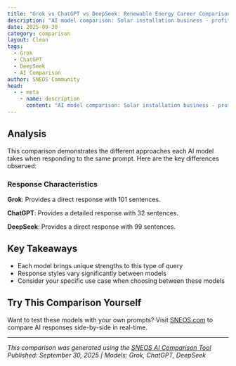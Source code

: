 ```yaml
---
title: "Grok vs ChatGPT vs DeepSeek: Renewable Energy Career Comparison 2025"
description: "AI model comparison: Solar installation business - profit from clean energy transition..."
date: 2025-09-30
category: comparison
layout: Clean
tags:
  - Grok
  - ChatGPT
  - DeepSeek
  - AI Comparison
author: SNEOS Community
head:
  - - meta
    - name: description
      content: "AI model comparison: Solar installation business - profit from clean energy transition..."
---
```


<ChatComparison
  title="Grok vs ChatGPT vs DeepSeek: Renewable Energy Career Comparison 2025"
  prompt="Solar installation business - profit from clean energy transition"
  :responses='{
    "Grok": "Starting a solar installation business can be a lucrative opportunity due to the global shift toward clean energy and the increasing demand for renewable energy solutions. Governments, businesses, and homeowners are increasingly adopting solar power to reduce carbon footprints, lower energy costs, and take advantage of incentives. Below, I\u2019ll outline the key aspects of building a profitable solar installation business during the clean energy transition.\n\n### 1. Market Opportunity and Demand\n- **Growing Market**: The solar industry is expanding rapidly. According to the International Energy Agency (IEA), solar power is set to become one of the dominant sources of electricity by 2050. In 2022, global solar capacity reached over 1,000 gigawatts (GW), with significant growth expected annually.\n- **Government Incentives**: Many countries offer tax credits, rebates, and subsidies for solar installations (e.g., the U.S. Inflation Reduction Act provides a 30% federal tax credit for solar systems through 2032).\n- **Energy Cost Savings**: Rising electricity prices are pushing consumers and businesses to seek solar as a cost-effective alternative.\n- **Sustainability Goals**: Corporations and governments are committing to net-zero targets, increasing demand for renewable energy solutions.\n\n### 2. Business Model for a Solar Installation Company\nA solar installation business can operate in various segments, depending on your target market and expertise:\n- **Residential Solar**: Installing solar panels for homeowners. This segment benefits from high demand but often involves smaller projects and more customer education.\n- **Commercial Solar**: Working with businesses to install larger systems. These projects offer higher revenue per installation but may require longer sales cycles.\n- **Utility-Scale Solar**: Partnering with developers or utilities to install large solar farms. This requires significant capital and expertise but yields larger profits.\n- **Solar Maintenance and Repairs**: Offering ongoing services to maintain and repair existing solar systems, creating a recurring revenue stream.\n\nYou can also explore additional revenue streams:\n- Selling solar equipment (panels, inverters, batteries).\n- Providing energy storage solutions (e.g., Tesla Powerwall, LG Chem).\n- Offering solar leasing or power purchase agreements (PPAs) to customers who prefer no upfront costs.\n\n### 3. Steps to Start a Solar Installation Business\n1. **Market Research**:\n   - Analyze local demand for solar power (look at electricity rates, sunlight hours, and incentive programs).\n   - Identify competitors and gaps in the market.\n   - Determine your target customer base (residential, commercial, or both).\n2. **Business PlanDevelopment**:\n   - Outline your services, pricing, and target market.\n   - Project startup costs (tools, vehicles, inventory, marketing, certifications) and revenue.\n   - Include a financing strategy (loans, investors, or personal savings).\n3. **Licensing and Certifications**:\n   - Obtain necessary licenses (varies by country/state; e.g., electrical contractor license in the U.S.).\n   - Get certified by organizations like the North American Board of Certified Energy Practitioners (NABCEP) to build credibility.\n   - Ensure compliance with local building codes and safety regulations.\n4. **Partnerships and Suppliers**:\n   - Partner with solar panel manufacturers and distributors for competitive pricing on equipment.\n   - Collaborate with local electricians or roofing companies if you lack in-house expertise.\n5. **Insurance and Liability**:\n   - Secure general liability insurance, workers\u2019 compensation, and property insurance to protect against accidents or damages.\n6. **Marketing and Sales**:\n   - Build a professional website showcasing your services, testimonials, and case studies.\n   - Use digital marketing (SEO, Google Ads, social media) to reach local customers.\n   - Offer free consultations or energy audits to attract leads.\n   - Highlight cost savings, environmental benefits, and government incentives in your messaging.\n7. **Financing Options for Customers**:\n   - Partner with lenders to offer financing or loan programs for customers who can\u2019t pay upfront.\n   - Educate clients about solar leasing or PPAs as alternatives.\n\n### 4. Costs and Profitability\n- **Startup Costs**:\n  - Equipment and tools: $10,000\u2013$50,000 (ladders, safety gear, installation tools).\n  - Initial inventory: $20,000\u2013$100,000 (solar panels, inverters, mounting hardware).\n  - Licensing and certifications: $1,000\u2013$5,000.\n  - Marketing and website: $2,000\u2013$10,000.\n  - Insurance: $2,000\u2013$5,000 annually.\n  - Vehicle(s) for transport: $10,000\u2013$30,000.\n- **Revenue Potential**:\n  - Residential installations cost customers $10,000\u2013$30,000 (depending on system size), with profit margins of 20\u201330% after equipment and labor costs.\n  - Commercial projects can range from $50,000 to millions, with similar or higher margins.\n  - A small business completing 5\u201310 residential installs per month can generate $50,000\u2013$300,000 in monthly revenue.\n- **Break-Even Timeline**:\n  - With proper planning and consistent sales, many solar businesses break even within 1\u20132 years.\n\n### 5. Challenges and Risks\n- **High Upfront Costs**: Solar equipment and installation are capital-intensive, requiring careful financial management.\n- **Competition**: The industry is competitive, so differentiation through customer service, pricing, or niche services (e.g., off-grid systems) is critical.\n- **Policy Changes**: Government incentives or regulations may change, impacting demand or profitability.\n- **Weather Dependence**: Installation schedules can be delayed by poor weather, and solar performance varies by location.\n- **Technical Expertise**: Proper installation requires skilled labor; hiring or training staff is essential.\n\n### 6. Key Success Factors\n- **Customer Education**: Many potential clients lack knowledge about solar benefits. Providing clear, honest information can build trust.\n- **Quality Installations**: Use high-quality equipment and ensure professional installations to avoid costly repairs or dissatisfied customers.\n- **Local Focus**: Tailor your services to regional needs (e.g., off-grid solutions in rural areas or energy storage in urban settings).\n- **Adapt to Technology**: Stay updated on advancements like solar battery storage, smart inverters, and efficiency improvements.\n- **Build Partnerships**: Work with local governments, utilities, or green energy programs to gain referrals and credibility.\n\n### 7. Clean Energy Transition Benefits\n- **Scalable Impact**: By helping customers adopt solar, your business directly contributes to reducing greenhouse gas emissions.\n- **Future Growth**: As fossil fuel reliance decreases, solar and renewables will dominate energy markets, ensuring long-term demand.\n- **Brand Appeal**: Positioning your business as an eco-friendly solution attracts environmentally conscious customers and can enhance marketing efforts.\n\n### 8. Financial Incentives and Support\n- Research government grants or loans for renewable energy businesses (e.g., U.S. Small Business Administration loans or Department of Energy programs).\n- Leverage tax benefits for your business, such as deductions for equipment purchases or energy-efficient upgrades to your facilities.\n\n### Conclusion\nA solar installation business offers significant profit potential in the clean energy transition, driven by rising demand, government support, and societal shifts toward sustainability. Success depends on thorough planning, technical expertise, strong marketing, and a commitment to customer satisfaction. While startup costs and competition pose challenges, the long-term outlook for solar is bright, with opportunities to scale and diversify as the industry grows.\n\nIf you\u2019re considering launching this business, start with local market research and a detailed financial plan to ensure viability. Would you like help with a specific aspect, such as creating a business plan or identifying local incentives?",
    "ChatGPT": "Starting or running a solar installation business can be highly profitable, especially as the global transition to clean energy accelerates. Here are some key points on how solar installation businesses profit from the clean energy transition, and strategies to maximize profits:\n\n### Why Solar Installation Businesses are Profitable\n\n1. **Growing Demand**: Increasing awareness of climate change, government incentives, and decreasing costs of solar technology are driving demand for solar installations in residential, commercial, and industrial sectors.\n\n2. **Government Incentives and Subsidies**: Many countries and states offer tax credits, rebates, and subsidies to solar installers and customers, which reduce costs and increase adoption rates.\n\n3. **Lower Equipment Costs**: Technological advancements and economies of scale have dramatically decreased the cost of solar panels and related equipment, improving margins.\n\n4. **Rising Energy Costs**: As traditional energy prices rise, customers are more motivated to invest in solar power to lower long-term energy costs.\n\n5. **Long-Term Maintenance and Service Contracts**: Solar installers can generate recurring revenue from maintenance, monitoring, and upgrade services.\n\n6. **Business Diversification**: Many solar companies expand into energy storage, electric vehicle chargers, energy management systems, and financing, increasing revenue streams.\n\n### Strategies to Maximize Profit in Solar Installation\n\n- **Market Segmentation**: Focus on the most profitable segments, like commercial installations or large residential projects, or specialize in niche markets (e.g., rural off-grid solar).\n\n- **Offer Financing Solutions**: Partner with financiers or offer leasing/PPA (Power Purchase Agreement) options to customers, lowering barriers to adoption and increasing sales volume.\n\n- **Streamline Operations**: Reduce costs through efficient installation practices, bulk procurement, and skilled labor training to improve margins.\n\n- **Leverage Government Programs**: Stay informed and help customers take advantage of tax credits, grants, and net metering policies.\n\n- **Invest in Marketing and Education**: Build brand awareness and educate potential customers about the benefits of solar and your services.\n\n- **Add Energy Storage Solutions**: Integrate battery storage to provide more comprehensive energy solutions, which typically have higher margins.\n\n- **Quality and Reliability**: Provide high-quality installations and customer service to generate referrals and repeat business.\n\n### Financial Considerations\n\n- **Initial Capital Investment**: Costs include equipment inventory, vehicles, tools, labor, marketing, and administrative expenses.\n\n- **Pricing Strategy**: Competitive pricing balanced with quality and service offerings.\n\n- **Cash Flow Management**: Manage project timelines and payment schedules effectively.\n\n- **Profit Margins**: Typically, solar installation businesses operate with gross margins of 15-25%, but this can vary.\n\n### Industry Trends Supporting Profitability\n\n- **Increased Corporate Sustainability Goals**: Businesses investing in solar to meet ESG (Environmental, Social, Governance) goals.\n\n- **Technological Innovations**: More efficient panels, smart inverters, and monitoring tools.\n\n- **Electrification of Transportation**: Demand for solar plus EV charging solutions.\n\n- **Decentralized Energy Generation**: Microgrids and community solar projects expanding market opportunities.\n\n---\n\nIf you\u2019re considering starting or growing a solar installation business, focusing on high-quality service, understanding financing models, and keeping pace with industry incentives will position you well to profit from the clean energy transition. Would you like detailed guidance on business planning, market analysis, or financing options?",
    "DeepSeek": "Of course. The solar installation business is positioned at the epicenter of one of the most significant economic and technological shifts of our time: the global transition to clean energy. This presents a tremendous opportunity for profit, but it\u0027s a competitive and complex field.\n\nHere is a comprehensive breakdown of how to build a profitable solar installation business by capitalizing on the clean energy transition.\n\n### I. The Profit Engine: Where the Money Comes From\n\nA successful solar business generates revenue from several streams:\n\n1.  **System Design \u0026 Installation:** The core service. This includes:\n    *   **Residential Solar:** Installing systems on single-family homes. High-volume, competitive, but driven by strong consumer incentives.\n    *   **Commercial \u0026 Industrial (C\u0026I):** Larger systems for businesses, warehouses, and factories. Larger contracts, more complex sales cycles, but higher revenue per project.\n    *   **Utility-Scale Projects:** Massive solar farms. Typically the domain of large, specialized engineering firms, but a target for rapid scaling.\n\n2.  **Financing \u0026 Leasing:** Many customers cannot or do not want to pay the high upfront cost.\n    *   **Power Purchase Agreements (PPAs):** You own the system and sell the power to the customer at a discounted rate. This creates long-term, recurring revenue.\n    *   **Solar Leases:** The customer leases the equipment from you for a fixed monthly fee.\n    *   **Loan Origination:** Partnering with lenders to offer financing, sometimes earning a commission.\n\n3.  **Add-on Services \u0026 Products:** These significantly boost profit margins.\n    *   **Energy Storage (Batteries):** The #1 add-on. Allows customers to use solar at night and provides backup power. This is a massive growth area.\n    *   **EV Charger Installation:** A natural complement to a solar-powered home and car.\n    *   **Energy Efficiency Upgrades:** Smart thermostats, insulation, LED lighting. This can be bundled to create a \u0022whole-home energy solution.\u0022\n    *   **System Monitoring \u0026 Maintenance:** Offering ongoing service contracts for performance monitoring and occasional cleaning/repairs.\n\n4.  **Government Incentives \u0026 Monetization:**\n    *   **Investment Tax Credit (ITC):** In the U.S., this is a 30% federal tax credit on the system cost. You don\u0027t get this directly, but it\u0027s the primary driver for customer adoption. For third-party owned systems (PPAs/Leases), your company can monetize the tax credit.\n    *   **Solar Renewable Energy Certificates (SRECs):** In some states, you can earn and sell these certificates for the power your installed systems generate, creating another revenue stream.\n\n### II. The Macro Tailwinds: Why Now is the Time\n\nThe \u0022clean energy transition\u0022 isn\u0027t just a buzzword; it\u0027s a powerful set of market forces:\n\n*   **Falling Technology Costs:** The cost of solar panels has dropped dramatically (\u003E80% in the last decade), making it competitive with, and often cheaper than, grid electricity.\n*   **Government Policy \u0026 Incentives:** The U.S. Inflation Reduction Act (IRA) supercharged the industry with long-term tax credits, domestic manufacturing incentives, and bonuses for using U.S. products and locating projects in specific areas.\n*   **Rising Utility Rates:** As the cost of fossil fuels and grid maintenance rises, the economic case for solar becomes stronger every year.\n*   **Corporate Sustainability Goals:** Major companies are committing to 100% renewable energy, driving demand for commercial solar installations.\n*   **Consumer \u0026 Investor Demand:** Environmental, Social, and Governance (ESG) investing and growing consumer climate consciousness create a powerful brand and market advantage.\n*   **Grid Reliability Concerns:** Increased power outages due to extreme weather are driving demand for solar-plus-storage systems for backup power.\n\n### III. Building a Profitable Solar Business: A Practical Blueprint\n\n#### 1. Business Model \u0026 Specialization\n*   **Choose Your Niche:** Don\u0027t try to be everything to everyone. Start with residential or small commercial. Consider specializing in a specific customer type (e.g., agricultural, non-profits) or system type (e.g., off-grid, solar \u002B storage).\n*   **Define Your Value Proposition:** Why should a customer choose you? Is it price, premium service, specific expertise, or a unique financing option?\n\n#### 2. Operations \u0026 Execution (Where Profit is Made or Lost)\n*   **Supply Chain \u0026 Procurement:** Build strong relationships with distributors and manufacturers to get competitive pricing on panels, inverters, and racking. Supply chain volatility can kill margins.\n*   **Efficient Installation Crews:** Labor is a major cost. Streamline processes, invest in training, and create standardized installation protocols to reduce time on the roof.\n*   **Project Management:** Inefficient scheduling, permitting delays, and poor communication are profit killers. Use specialized software (e.g., Aurora, Helioscope, AccuLynx) to manage the entire workflow.\n\n#### 3. Sales \u0026 Marketing (The Lead Engine)\n*   **Digital Marketing:** SEO, Google Ads, and a professional website are essential for capturing inbound interest.\n*   **Partnerships:** Build relationships with local contractors (roofers, electricians), real estate agents, and sustainability consultants for referrals.\n*   **Direct Sales \u0026 Community Engagement:** A strong, knowledgeable sales team is critical. Attend home shows and community events to build local brand awareness.\n\n#### 4. Financial Management\n*   **Accurate Proposals:** Your quotes must accurately reflect all hardware, labor, permitting, overhead, and profit margins. Underestimating costs is a common mistake.\n*   **Cash Flow Management:** You have to pay for equipment and labor before you get paid by the customer. Secure a line of credit to manage this gap.\n*   **Understand the Incentives:** You must be an expert on federal, state, and local incentives to provide accurate savings calculations to customers.\n\n### IV. Major Challenges \u0026 How to Overcome Them\n\n*   **Intense Competition:** Differentiate on quality, service, and trust, not just price. Get certified (e.g., NABCEP) to build credibility.\n*   **Regulatory Hurdles \u0026 Interconnection:** Navigating local permitting and utility interconnection can be slow and frustrating. Hire experienced project managers and build positive relationships with local authorities.\n*   **Supply Chain Disruptions:** Diversify your supplier base and maintain strategic inventory for critical components.\n*   **Customer Acquisition Cost (CAC):** Marketing can be expensive. Focus on generating high-quality leads and improving your sales conversion rate to lower your effective CAC.\n*   **Cyclicality \u0026 Policy Changes:** The industry can be boom-and-bust based on policy. Diversify your service offerings (e.g., storage, EV chargers) to be less reliant on just solar panel installations.\n\n### Conclusion: The Path to Profit\n\nThe profit in the solar installation business comes from **mastering the intersection of technology, finance, and operations.**\n\nThe clean energy transition provides the wind in your sails, but a profitable business is built by:\n\n1.  **Selling a Solution, Not a Product:** Customers buy energy savings, energy independence, and environmental stewardship.\n2.  **Operating with Surgical Efficiency:** Margin is won or lost in the details of procurement, labor, and project management.\n3.  **Adapting and Expanding:** The future is in integrated solutions\u2014solar, storage, EV charging, and smart home energy management.\n\nBy executing flawlessly on the fundamentals and strategically positioning your company for the long-term energy shift, you can build a highly profitable and resilient business that is also making a positive impact."
  }'
  published-date="16:18"
/>

## Analysis

This comparison demonstrates the different approaches each AI model takes when responding to the same prompt. Here are the key differences observed:

### Response Characteristics

**Grok**: Provides a direct response with 101 sentences. 

**ChatGPT**: Provides a detailed response with 32 sentences. 

**DeepSeek**: Provides a direct response with 99 sentences. 

## Key Takeaways

- Each model brings unique strengths to this type of query
- Response styles vary significantly between models
- Consider your specific use case when choosing between these models

## Try This Comparison Yourself

Want to test these models with your own prompts? Visit [SNEOS.com](https://sneos.com) to compare AI responses side-by-side in real-time.

---

*This comparison was generated using the [SNEOS AI Comparison Tool](https://sneos.com)*
*Published: September 30, 2025 | Models: Grok, ChatGPT, DeepSeek*
